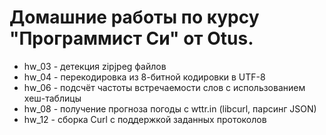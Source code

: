 # Домашние работы по курсу "Программист Си" от Otus.
* hw\_03 - детекция zipjpeg файлов
* hw\_04 - перекодировка из 8-битной кодировки в UTF-8
* hw\_06 - подсчёт частоты встречаемости слов с использованием хеш-таблицы
* hw\_08 - получение прогноза погоды с wttr.in (libcurl, парсинг JSON)
* hw\_12 - сборка Curl с поддержкой заданных протоколов
